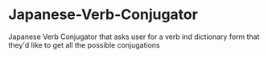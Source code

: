 # Japanese-Verb-Conjugator
Japanese Verb Conjugator that asks user for a verb ind dictionary form that they'd like to get all the possible conjugations
